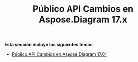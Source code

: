 ﻿---
title: Público API Cambios en Aspose.Diagram 17.x
type: docs
weight: 10
url: /es/net/public-api-changes-in-aspose-diagram-17-x/
---
**Esta sección incluye los siguientes temas**
- [Público API Cambios en Aspose.Diagram 17.01](/diagram/es/net/public-api-changes-in-aspose-diagram-17-01/)
